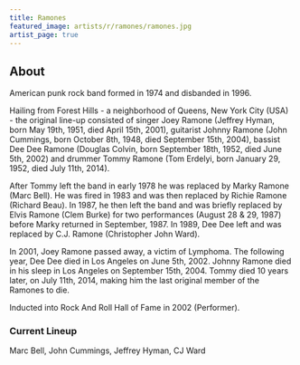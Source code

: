 ```yaml
---
title: Ramones
featured_image: artists/r/ramones/ramones.jpg
artist_page: true
---
```

## About

American punk rock band formed in 1974 and disbanded in 1996.

Hailing from Forest Hills - a neighborhood of Queens, New York City (USA) - the original line-up consisted of singer Joey Ramone (Jeffrey Hyman, born May 19th, 1951, died April 15th, 2001), guitarist Johnny Ramone (John Cummings, born October 8th, 1948, died September 15th, 2004), bassist Dee Dee Ramone (Douglas Colvin, born September 18th, 1952, died June 5th, 2002) and drummer Tommy Ramone (Tom Erdelyi, born January 29, 1952, died July 11th, 2014).

After Tommy left the band in early 1978 he was replaced by Marky Ramone (Marc Bell). He was fired in 1983 and was then replaced by Richie Ramone (Richard Beau). In 1987, he then left the band and was briefly replaced by Elvis Ramone (Clem Burke) for two performances (August 28 & 29, 1987) before Marky returned in September, 1987. In 1989, Dee Dee left and was replaced by C.J. Ramone (Christopher John Ward).

In 2001, Joey Ramone passed away, a victim of Lymphoma. The following year, Dee Dee died in Los Angeles on June 5th, 2002. Johnny Ramone died in his sleep in Los Angeles on September 15th, 2004. Tommy died 10 years later, on July 11th, 2014, making him the last original member of the Ramones to die.

Inducted into Rock And Roll Hall of Fame in 2002 (Performer).

### Current Lineup

Marc Bell, John Cummings, Jeffrey Hyman, CJ Ward

